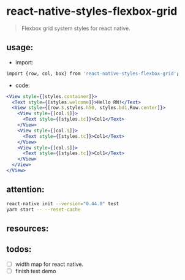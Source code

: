 # react-native-styles-flexbox-grid
> Flexbox grid system styles for react native.

## usage:
+ import:
```bash
import {row, col, box} from 'react-native-styles-flexbox-grid';
```

+ code:
```jsx
<View style={[styles.container]}>
  <Text style={[styles.welcome]}>Hello RN!</Text>
  <View style={[row.$,styles.h50, styles.bd1,Row.center]}>
    <View style={[col.$]}>
      <Text style={[styles.tc]}>Col1</Text>
    </View>
    <View style={[col.$]}>
      <Text style={[styles.tc]}>Col1</Text>
    </View>
    <View style={[col.$]}>
      <Text style={[styles.tc]}>Col1</Text>
    </View>
  </View>
</View>
```


## attention:
```bash
react-native init --version="0.44.0" test
yarn start -- --reset-cache
```

## resources:

## todos:
- [ ] width map for react native.
- [ ] finish test demo
